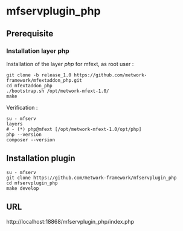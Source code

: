 # mfservplugin_php

## Prerequisite

### Installation layer php

Installation of the layer *php* for mfext, as root user :

```
git clone -b release_1.0 https://github.com/metwork-framework/mfextaddon_php.git
cd mfextaddon_php
./bootstrap.sh /opt/metwork-mfext-1.0/
make
```

Verification :

```
su - mfserv
layers
# - (*) php@mfext [/opt/metwork-mfext-1.0/opt/php]
php --version
composer --version
```

## Installation plugin

```
su - mfserv
git clone https://github.com/metwork-framework/mfservplugin_php
cd mfservplugin_php
make develop
```

## URL

http://localhost:18868/mfservplugin_php/index.php
